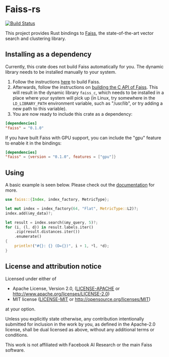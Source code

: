 # Faiss-rs

[![Build Status](https://travis-ci.org/Enet4/faiss-rs.svg?branch=master)](https://travis-ci.org/Enet4/faiss-rs)

This project provides Rust bindings to [Faiss](https://github.com/facebookresearch/faiss),
the state-of-the-art vector search and clustering library.

## Installing as a dependency

Currently, this crate does not build Faiss automatically for you. The dynamic library needs to be installed
manually to your system.

  1. Follow the instructions [here](https://github.com/facebookresearch/faiss/blob/master/INSTALL.md) to build Faiss.
  2. Afterwards, follow the instructions on [building the C API of Faiss](https://github.com/facebookresearch/faiss/blob/master/c_api/INSTALL.md). This will result in the dynamic library `faiss_c`, which needs to be installed in a place where your system will pick up (in Linux, try somewhere in the `LD_LIBRARY_PATH` environment variable, such as "/usr/lib", or try adding a new path to this variable).
  3. You are now ready to include this crate as a dependency:

```toml
[dependencies]
"faiss" = "0.1.0"
```

If you have built Faiss with GPU support, you can include the "gpu" feature to enable it in the bindings:

```toml
[dependencies]
"faiss" = {version = "0.1.0", features = ["gpu"]}
```

## Using

A basic example is seen below. Please check out the [documentation](https://docs.rs/faiss) for more.

```rust
use faiss::{Index, index_factory, MetricType};

let mut index = index_factory(64, "Flat", MetricType::L2)?;
index.add(&my_data)?;

let result = index.search(&my_query, 5)?;
for (i, (l, d)) in result.labels.iter()
    .zip(result.distances.iter())
    .enumerate()
{
    println!("#{}: {} (D={})", i + 1, *l, *d);
}
```

## License and attribution notice

Licensed under either of

* Apache License, Version 2.0, ([LICENSE-APACHE](LICENSE-APACHE) or <http://www.apache.org/licenses/LICENSE-2.0>)
* MIT license ([LICENSE-MIT](LICENSE-MIT) or <http://opensource.org/licenses/MIT>)

at your option.

Unless you explicitly state otherwise, any contribution intentionally submitted
for inclusion in the work by you, as defined in the Apache-2.0 license, shall be dual licensed as above, without any
additional terms or conditions.

This work is not affiliated with Facebook AI Research or the main Faiss software.
